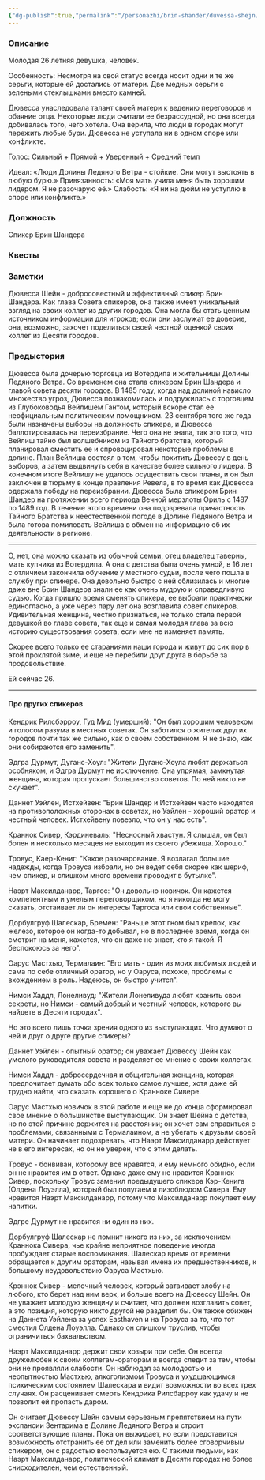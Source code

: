 ```yaml
---
{"dg-publish":true,"permalink":"/personazhi/brin-shander/duvessa-shejn/"}
---
```


<!-- hidden -->
### Описание

Молодая 26 летняя девушка, человек.

Особенность: Несмотря на свой статус всегда носит одни и те же серьги, которые ей достались от матери. Две медных серьги с зелеными стеклышками вместо камней.

Дювесса унаследовала талант своей матери к ведению переговоров и обаяние отца. Некоторые люди считали ее безрассудной, но она всегда добивалась того, чего хотела. Она верила, что люди в городах могут пережить любые бури. Дювесса не уступала ни в одном споре или конфликте.

Голос: Сильный + Прямой + Уверенный + Средний темп

Идеал: «Люди Долины Ледяного Ветра - стойкие. Они могут выстоять в любую бурю.» Привязанность: «Моя мать учила меня быть хорошим лидером. Я не разочарую её.» Слабость: «Я ни на дюйм не уступлю в споре или конфликте.»

<!-- hidden -->

### Должность

Спикер Брин Шандера

### Квесты



### Заметки

Дювесса Шейн - добросовестный и эффективный спикер Брин Шандера. Как глава Совета спикеров, она также имеет уникальный взгляд на своих коллег из других городов. Она могла бы стать ценным источником информации для игроков; если они заслужат ее доверие, она, возможно, захочет поделиться своей честной оценкой своих коллег из Десяти городов.

### Предыстория

Дювесса была дочерью торговца из Вотердипа и жительницы Долины Ледяного Ветра. Со временем она стала спикером Брин Шандера и главой совета десяти городов. В 1485 году, когда над долиной нависло множество угроз, Дювесса познакомилась и подружилась с торговцем из Глубоководья Вейлишем Гантом, который вскоре стал ее неофициальным политическим помощником. 23 сентября того же года были назначены выборы на должность спикера, и Дювесса баллотировалась на переизбрание. Чего она не знала, так это того, что Вейлиш тайно был волшебником из Тайного братства, который планировал сместить ее и спровоцировал некоторые проблемы в долине. План Вейлиша состоял в том, чтобы похитить Дювессу в день выборов, а затем выдвинуть себя в качестве более сильного лидера. В конечном итоге Вейлишу не удалось осуществить свои планы, и он был заключен в тюрьму в конце правления Ревела, в то время как Дювесса одержала победу на переизбрании. Дювесса была спикером Брин Шандер на протяжении всего периода Вечной мерзлоты Ориль с 1487 по 1489 год. В течение этого времени она подозревала причастность Тайного Братства к неестественной погоде в Долине Ледяного Ветра и была готова помиловать Вейлиша в обмен на информацию об их деятельности в регионе. 

---

О, нет, она можно сказать из обычной семьи, отец владелец таверны, мать купчиха из Вотердипа. А она с детства была очень умной, в 16 лет с отличием закончила обучение у местного судьи, после чего пошла в службу при спикере. Она довольно быстро с ней сблизилась и многие даже вне Брин Шандера знали ее как очень мудрую и справедливую судью. Когда пришло время сменять спикера, ее выбрали практически единогласно, а уже через пару лет она возглавила совет спикеров. Удивительная женщина, честно признаться, не только стала первой девушкой во главе совета, так еще и самая молодая глава за всю историю существования совета, если мне не изменяет память.

Скорее всего только ее стараниями наши города и живут до сих пор в этой проклятой зиме, и еще не перебили друг друга в борьбе за продовольствие.

Ей сейчас 26.

---

#### Про других спикеров

Кендрик Рилсбэрроу, Гуд Мид (умерший): "Он был хорошим человеком и голосом разума в местных советах. Он заботился о жителях других городов почти так же сильно, как о своем собственном. Я не знаю, как они собираются его заменить".

Эдгра Дурмут, Дуганс-Хоул: "Жители Дуганс-Хоула любят держаться особняком, и Эдгра Дурмут не исключение. Она упрямая, замкнутая женщина, которая пропускает большинство советов. По ней никто не скучает".

Даннет Уэйлен, Истхейвен: "Брин Шандер и Истхейвен часто находятся на противоположных сторонах в советах, но Уэйлен - хороший оратор и честный человек. Истхейвену повезло, что он у нас есть".

Краннок Сивер, Кэрдиневаль: "Несносный хвастун. Я слышал, он был болен и несколько месяцев не выходил из своего убежища. Хорошо."

Тровус, Каер-Кениг: "Какое разочарование. Я возлагал большие надежды, когда Тровуса избрали, но он ведет себя скорее как шериф, чем спикер, и слишком много времени проводит в бутылке".

Наэрт Максилданарр, Таргос: "Он довольно новичок. Он кажется компетентным и умелым переговорщиком, но я никогда не могу сказать, отстаивает ли он интересы Таргоса или свои собственные".

Дорбулгруф Шалескар, Бремен: "Раньше этот гном был крепок, как железо, которое он когда-то добывал, но в последнее время, когда он смотрит на меня, кажется, что он даже не знает, кто я такой. Я беспокоюсь за него".

Оарус Мастхью, Термалаин: "Его мать - один из моих любимых людей и сама по себе отличный оратор, но у Оаруса, похоже, проблемы с вхождением в роль. Надеюсь, он быстро учится".

Нимси Хаддл, Лонеливуд: "Жители Лонеливуда любят хранить свои секреты, но Нимси - самый добрый и честный человек, которого вы найдете в Десяти городах".

Но это всего лишь точка зрения одного из выступающих. Что думают о ней и друг о друге другие спикеры?

Даннет Уэйлен - опытный оратор; он уважает Дювессу Шейн как умелого руководителя совета и разделяет ее мнение о своих коллегах.

Нимси Хаддл - добросердечная и общительная женщина, которая предпочитает думать обо всех только самое лучшее, хотя даже ей трудно найти, что сказать хорошего о Кранноке Сивере.

Оарус Мастхью новичок в этой работе и еще не до конца сформировал свое мнение о большинстве выступающих. Он знает Шейна с детства, но по этой причине держится на расстоянии; он хочет сам справиться с проблемами, связанными с Термалаином, а не убегать к друзьям своей матери. Он начинает подозревать, что Наэрт Максилданарр действует не в его интересах, но он не уверен, что с этим делать.

Тровус - бонвиван, которому все нравятся, и ему немного обидно, если он не нравится им в ответ. Однако даже ему не нравится Краннок Сивер, поскольку Тровус заменил предыдущего спикера Кэр-Кенига (Олдена Лоуэлла), который был попугаем и лизоблюдом Сивера. Ему нравится Наэрт Максилданарр, потому что Максилданарр покупает ему напитки.

Эдгре Дурмут не нравится ни один из них.

Дорбулгруф Шалескар не помнит никого из них, за исключением Краннока Сивера, чье крайне неприятное поведение иногда пробуждает старые воспоминания. Шалескар время от времени обращается к другим ораторам, называя имена их предшественников, к большому неудовольствию Оаруса Мастхью.

Крэннок Сивер - мелочный человек, который затаивает злобу на любого, кто берет над ним верх, и больше всего на Дювессу Шейн. Он не уважает молодую женщину и считает, что должен возглавить совет, а это позиция, которую никто другой не разделил бы. Он также обижен на Даннета Уэйлена за успех Easthaven и на Тровуса за то, что тот сместил Олдена Лоуэлла. Однако он слишком труслив, чтобы ограничиться бахвальством.

Наэрт Максилданарр держит свои козыри при себе. Он всегда дружелюбен к своим коллегам-ораторам и всегда следит за тем, чтобы они не проявляли слабости. Он наблюдал за молодостью и неопытностью Мастхью, алкоголизмом Тровуса и ухудшающимся психическим состоянием Шалескара и видит возможности во всех трех случаях. Он расценивает смерть Кендрика Рилсбарроу как удачу и не позволит ей пропасть даром.

Он считает Дювессу Шейн самым серьезным препятствием на пути экспансии Зентарима в Долине Ледяного Ветра и строит соответствующие планы. Пока он выжидает, но если представится возможность отстранить ее от дел или заменить более сговорчивым спикером, он с радостью воспользуется ею. С такими людьми, как Наэрт Максилданарр, политический климат в Десяти городах не более снисходителен, чем естественный.